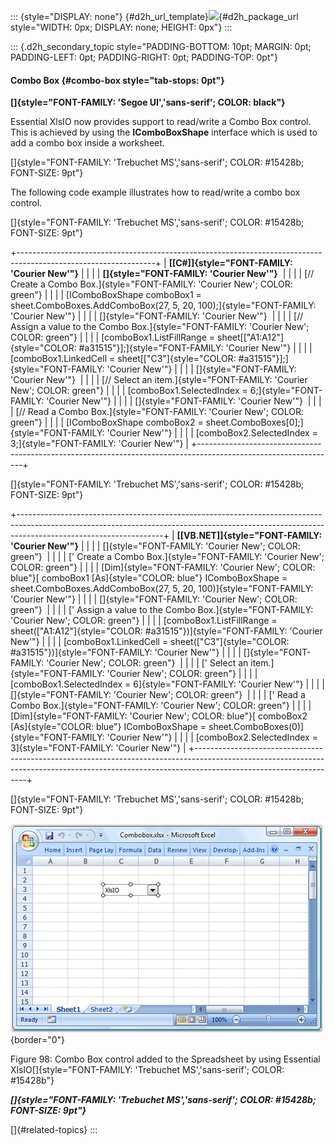 ::: {style="DISPLAY: none"}
[](ms-xhelp:///?Id=d2h_url_template){#d2h_url_template}![](!package_url!){#d2h_package_url style="WIDTH: 0px; DISPLAY: none; HEIGHT: 0px"}
:::

::: {.d2h_secondary_topic style="PADDING-BOTTOM: 10pt; MARGIN: 0pt; PADDING-LEFT: 0pt; PADDING-RIGHT: 0pt; PADDING-TOP: 0pt"}
#### Combo Box {#combo-box style="tab-stops: 0pt"}

**[]{style="FONT-FAMILY: 'Segoe UI','sans-serif'; COLOR: black"}** 

Essential XlsIO now provides support to read/write a Combo Box control. This is achieved by using the **IComboBoxShape** interface which is used to add a combo box inside a worksheet.

[]{style="FONT-FAMILY: 'Trebuchet MS','sans-serif'; COLOR: #15428b; FONT-SIZE: 9pt"} 

The following code example illustrates how to read/write a combo box control.

[]{style="FONT-FAMILY: 'Trebuchet MS','sans-serif'; COLOR: #15428b; FONT-SIZE: 9pt"} 

+----------------------------------------------------------------------------------------------------------------+
| **[\[C#\]]{style="FONT-FAMILY: 'Courier New'"}**                                                               |
|                                                                                                                |
| **[]{style="FONT-FAMILY: 'Courier New'"}**                                                                     |
|                                                                                                                |
| [// Create a Combo Box.]{style="FONT-FAMILY: 'Courier New'; COLOR: green"}                                     |
|                                                                                                                |
| [IComboBoxShape comboBox1 = sheet.ComboBoxes.AddComboBox(27, 5, 20, 100);]{style="FONT-FAMILY: 'Courier New'"} |
|                                                                                                                |
| []{style="FONT-FAMILY: 'Courier New'"}                                                                         |
|                                                                                                                |
| [// Assign a value to the Combo Box.]{style="FONT-FAMILY: 'Courier New'; COLOR: green"}                        |
|                                                                                                                |
| [comboBox1.ListFillRange = sheet\[[\"A1:A12\"]{style="COLOR: #a31515"}\];]{style="FONT-FAMILY: 'Courier New'"} |
|                                                                                                                |
| [comboBox1.LinkedCell = sheet\[[\"C3\"]{style="COLOR: #a31515"}\];]{style="FONT-FAMILY: 'Courier New'"}        |
|                                                                                                                |
| []{style="FONT-FAMILY: 'Courier New'"}                                                                         |
|                                                                                                                |
| [// Select an item.]{style="FONT-FAMILY: 'Courier New'; COLOR: green"}                                         |
|                                                                                                                |
| [comboBox1.SelectedIndex = 6;]{style="FONT-FAMILY: 'Courier New'"}                                             |
|                                                                                                                |
| []{style="FONT-FAMILY: 'Courier New'"}                                                                         |
|                                                                                                                |
| [// Read a Combo Box.]{style="FONT-FAMILY: 'Courier New'; COLOR: green"}                                       |
|                                                                                                                |
| [IComboBoxShape comboBox2 = sheet.ComboBoxes\[0\];]{style="FONT-FAMILY: 'Courier New'"}                        |
|                                                                                                                |
| [comboBox2.SelectedIndex = 3;]{style="FONT-FAMILY: 'Courier New'"}                                             |
+----------------------------------------------------------------------------------------------------------------+

[]{style="FONT-FAMILY: 'Trebuchet MS','sans-serif'; COLOR: #15428b; FONT-SIZE: 9pt"} 

+------------------------------------------------------------------------------------------------------------------------------------------------------------------------------------------------+
| **[\[VB.NET\]]{style="FONT-FAMILY: 'Courier New'"}**                                                                                                                                           |
|                                                                                                                                                                                                |
| []{style="FONT-FAMILY: 'Courier New'; COLOR: green"}                                                                                                                                           |
|                                                                                                                                                                                                |
| [\' Create a Combo Box.]{style="FONT-FAMILY: 'Courier New'; COLOR: green"}                                                                                                                     |
|                                                                                                                                                                                                |
| [Dim]{style="FONT-FAMILY: 'Courier New'; COLOR: blue"}[ comboBox1 [As]{style="COLOR: blue"} IComboBoxShape = sheet.ComboBoxes.AddComboBox(27, 5, 20, 100)]{style="FONT-FAMILY: 'Courier New'"} |
|                                                                                                                                                                                                |
| []{style="FONT-FAMILY: 'Courier New'; COLOR: green"}                                                                                                                                           |
|                                                                                                                                                                                                |
| [\' Assign a value to the Combo Box.]{style="FONT-FAMILY: 'Courier New'; COLOR: green"}                                                                                                        |
|                                                                                                                                                                                                |
| [comboBox1.ListFillRange = sheet([\"A1:A12\"]{style="COLOR: #a31515"})]{style="FONT-FAMILY: 'Courier New'"}                                                                                    |
|                                                                                                                                                                                                |
| [comboBox1.LinkedCell = sheet([\"C3\"]{style="COLOR: #a31515"})]{style="FONT-FAMILY: 'Courier New'"}                                                                                           |
|                                                                                                                                                                                                |
| []{style="FONT-FAMILY: 'Courier New'; COLOR: green"}                                                                                                                                           |
|                                                                                                                                                                                                |
| [\' Select an item.]{style="FONT-FAMILY: 'Courier New'; COLOR: green"}                                                                                                                         |
|                                                                                                                                                                                                |
| [comboBox1.SelectedIndex = 6]{style="FONT-FAMILY: 'Courier New'"}                                                                                                                              |
|                                                                                                                                                                                                |
| []{style="FONT-FAMILY: 'Courier New'; COLOR: green"}                                                                                                                                           |
|                                                                                                                                                                                                |
| [\' Read a Combo Box.]{style="FONT-FAMILY: 'Courier New'; COLOR: green"}                                                                                                                       |
|                                                                                                                                                                                                |
| [Dim]{style="FONT-FAMILY: 'Courier New'; COLOR: blue"}[ comboBox2 [As]{style="COLOR: blue"} IComboBoxShape = sheet.ComboBoxes(0)]{style="FONT-FAMILY: 'Courier New'"}                          |
|                                                                                                                                                                                                |
| [comboBox2.SelectedIndex = 3]{style="FONT-FAMILY: 'Courier New'"}                                                                                                                              |
+------------------------------------------------------------------------------------------------------------------------------------------------------------------------------------------------+

[]{style="FONT-FAMILY: 'Trebuchet MS','sans-serif'; COLOR: #15428b; FONT-SIZE: 9pt"} 

![](ImagesExt/image47_107.jpg){border="0"}

Figure 98: Combo Box control added to the Spreadsheet by using Essential XlsIO[]{style="FONT-FAMILY: 'Trebuchet MS','sans-serif'; COLOR: #15428b"}

***[]{style="FONT-FAMILY: 'Trebuchet MS','sans-serif'; COLOR: #15428b; FONT-SIZE: 9pt"}*** 

[]{#related-topics}
:::
